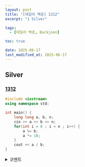 ```yaml
---
layout: post
title: "[데일리 백준] 1312"
excerpt: "1 Silver"

tags:
  - [데일리 백준, Backjoon]

toc: true

date: 2025-06-17
last_modified_at: 2025-06-17
---
```

## Silver
### [1312][def]

```c++
#include <iostream>
using namespace std;

int main() {
    long long a, b, n;
    cin >> a >> b >> n;
    for(int i = 0 ; i < n ; i++) {
        a %= b;
        a *= 10;
    }
    cout << a / b;
}
```

<details>
<summary>코멘트</summary>
<div markdown="1">

- 수학 (날먹)

</div>
</details>

[def]: https://www.acmicpc.net/problem/1312